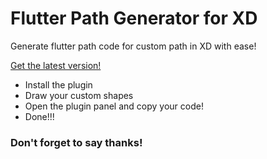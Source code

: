 # Flutter Path Generator for XD
Generate flutter path code for custom path in XD with ease!

[Get the latest version!](https://github.com/meTowhid/flutter_path_generator_for_xd/raw/master/plugin)

* Install the plugin
* Draw your custom shapes
* Open the plugin panel and copy your code!
* Done!!!

### Don't forget to say thanks!
